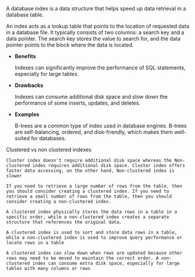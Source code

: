 A database index is a data structure that helps speed up data retrieval in a database table.

An index acts as a lookup table that points to the location of requested data in a database file. It typically consists of two columns: a search key and a data pointer. The search key stores the value to search for, and the data pointer points to the block where the data is located.

- **Benefits**

	 Indexes can significantly improve the performance of SQL statements, especially for large tables. 

- **Drawbacks**
    
	 Indexes can consume additional disk space and slow down the performance of some inserts, updates, and deletes. 


- **Examples**
    
     B-trees are a common type of index used in database engines. B-trees are self-balancing, ordered, and disk-friendly, which makes them well-suited for databases.
     



Clustered vs non clustered indexes

	Cluster index doesn't require additional disk space whereas the Non-clustered index requires additional disk space. Cluster index offers faster data accessing, on the other hand, Non-clustered index is slower

	If you need to retrieve a large number of rows from the table, then you should consider creating a clustered index. If you need to retrieve a small number of rows from the table, then you should consider creating a non-clustered index.

	A clustered index physically stores the data rows in a table in a specific order, while a non-clustered index creates a separate structure that references the original data.
	
	A clustered index is used to sort and store data rows in a table, while a non-clustered index is used to improve query performance or locate rows in a table
	
	A clustered index can slow down when rows are updated because other rows may need to be moved to maintain the correct order. A non-clustered index can consume extra disk space, especially for large tables with many columns or rows
